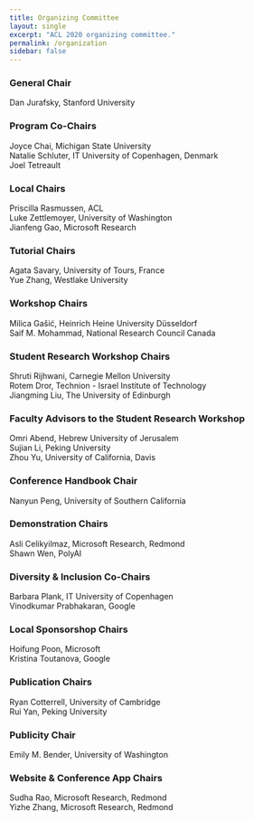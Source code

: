 ```yaml
---
title: Organizing Committee
layout: single
excerpt: "ACL 2020 organizing committee."
permalink: /organization
sidebar: false
---
```


<h3>General Chair</h3>
Dan Jurafsky, Stanford University

<h3>Program Co-Chairs</h3>
Joyce Chai, Michigan State University<br/>
Natalie Schluter, IT University of Copenhagen, Denmark<br/>
Joel Tetreault

<h3>Local Chairs</h3>
Priscilla Rasmussen, ACL<br/>
Luke Zettlemoyer, University of Washington <br/>
Jianfeng Gao, Microsoft Research

<h3>Tutorial Chairs</h3>
Agata Savary, University of Tours, France<br/>
Yue Zhang, Westlake University

<h3>Workshop Chairs</h3>
Milica Gašić,  Heinrich Heine University Düsseldorf<br/>
Saif M. Mohammad, National Research Council Canada

<h3>Student Research Workshop Chairs</h3>
Shruti Rijhwani, Carnegie Mellon University<br/>
Rotem Dror, Technion - Israel Institute
of Technology<br/>
Jiangming Liu, The University of Edinburgh

<h3>Faculty Advisors to the Student Research Workshop</h3>
Omri Abend, Hebrew University of Jerusalem<br/>
Sujian Li, Peking University <br/>
Zhou Yu, University of California, Davis


<h3>Conference Handbook Chair</h3>
Nanyun Peng, University of Southern California

<h3>Demonstration Chairs</h3>
Asli Celikyilmaz, Microsoft Research, Redmond<br/>
Shawn Wen, PolyAI

<h3>Diversity &amp; Inclusion Co-Chairs</h3>
Barbara Plank, IT University of Copenhagen<br/>
Vinodkumar Prabhakaran, Google

<h3>Local Sponsorshop Chairs</h3>
Hoifung Poon, Microsoft <br/>
Kristina Toutanova, Google

<h3>Publication Chairs</h3>
Ryan Cotterrell, University of Cambridge<br/>
Rui Yan, Peking University

<h3>Publicity Chair</h3>
Emily M. Bender, University of Washington


<h3>Website &amp; Conference App Chairs</h3>
Sudha Rao, Microsoft Research, Redmond <br/>
Yizhe Zhang, Microsoft Research, Redmond

